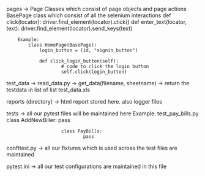 pages -> Page Classes which consist of page objects and page actions
         BasePage class which consist of all the selenium interactions 
                def click(locator):
                        driver.find_element(locator).click()
                def enter_text(locator, text):
                        driver.find_element(locator).send_keys(text)
                
        Example: 
            class HomePage(BasePage):
                login_button = (id, "signin_button")

                def click_login_button(self):
                        # code to click the login button
                        self.click(login_button)
                
        
test_data -> read_data.py -> get_data(filename, sheetname) -> return the testdata in list of list 
                test_data.xls
 
reports (directory) -> html report stored here. also logger files 

tests -> all our pytest files will be maintained here 
        Example:
                test_pay_bills.py 
                        class AddNewBiller:
                                pass
                        
                        class PayBills:
                                pass

confttest.py -> all our fixtures which is used across the test files are maintained 

pytest.ini -> all our test configurations are maintained in this file
